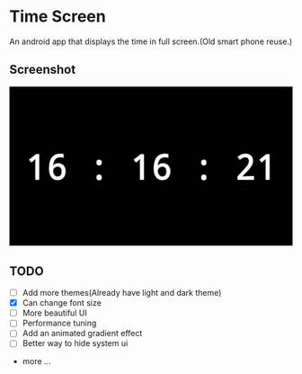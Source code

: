 # Time Screen

An android app that displays the time in full screen.(Old smart phone reuse.)

## Screenshot

![demo](./images/demo.png)

## TODO

- [ ] Add more themes(Already have light and dark theme)
- [x] Can change font size
- [ ] More beautiful UI
- [ ] Performance tuning
- [ ] Add an animated gradient effect
- [ ] Better way to hide system ui
- more ...